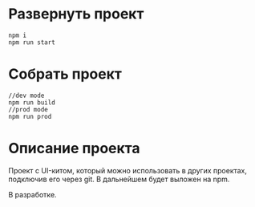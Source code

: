 # Развернуть проект
```
npm i
npm run start
```

# Собрать проект

```
//dev mode
npm run build
//prod mode
npm run prod
```

# Описание проекта

Проект с UI-китом, который можно использовать в других проектах, подключив его через git. 
В дальнейшем будет выложен на npm.

В разработке.

